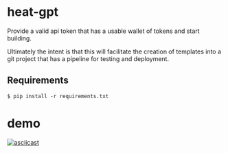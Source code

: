 # heat-gpt

Provide a valid api token that has a usable wallet of tokens and start building.

Ultimately the intent is that this will facilitate the creation of templates into a git project that has a pipeline
for testing and deployment.

## Requirements
`$ pip install -r requirements.txt`

# demo
[![asciicast](https://asciinema.org/a/MVNXWg0QOXbOFbSdpdjYoSQE7.svg)](https://asciinema.org/a/MVNXWg0QOXbOFbSdpdjYoSQE7)
